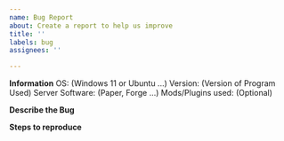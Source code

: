 ```yaml
---
name: Bug Report
about: Create a report to help us improve
title: ''
labels: bug
assignees: ''

---
```


**Information**
OS: (Windows 11 or Ubuntu ...)
Version: (Version of Program Used)
Server Software: (Paper, Forge ...)
Mods/Plugins used: (Optional)

**Describe the Bug**


**Steps to reproduce**
